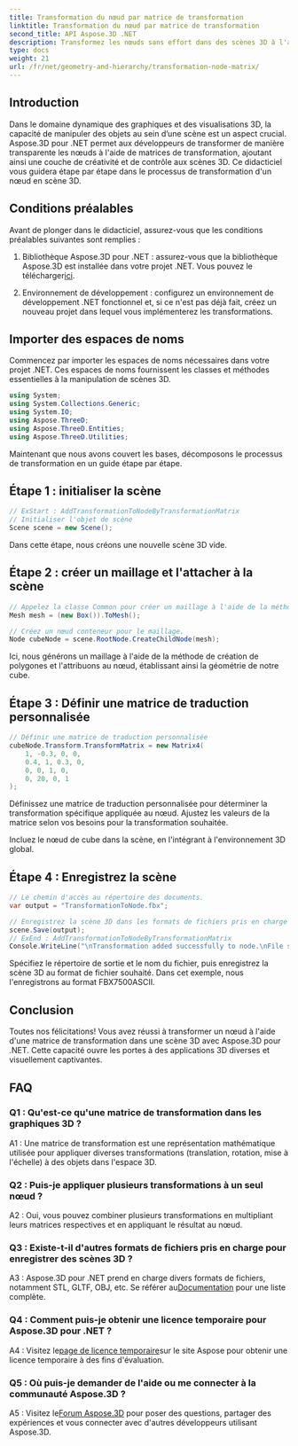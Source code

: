 ```yaml
---
title: Transformation du nœud par matrice de transformation
linktitle: Transformation du nœud par matrice de transformation
second_title: API Aspose.3D .NET
description: Transformez les nœuds sans effort dans des scènes 3D à l'aide d'Aspose.3D pour .NET. Apprenez les transformations de nœuds étape par étape avec le didacticiel.
type: docs
weight: 21
url: /fr/net/geometry-and-hierarchy/transformation-node-matrix/
---
```

## Introduction

Dans le domaine dynamique des graphiques et des visualisations 3D, la capacité de manipuler des objets au sein d’une scène est un aspect crucial. Aspose.3D pour .NET permet aux développeurs de transformer de manière transparente les nœuds à l'aide de matrices de transformation, ajoutant ainsi une couche de créativité et de contrôle aux scènes 3D. Ce didacticiel vous guidera étape par étape dans le processus de transformation d'un nœud en scène 3D.

## Conditions préalables

Avant de plonger dans le didacticiel, assurez-vous que les conditions préalables suivantes sont remplies :

1.  Bibliothèque Aspose.3D pour .NET : assurez-vous que la bibliothèque Aspose.3D est installée dans votre projet .NET. Vous pouvez le télécharger[ici](https://releases.aspose.com/3d/net/).

2. Environnement de développement : configurez un environnement de développement .NET fonctionnel et, si ce n'est pas déjà fait, créez un nouveau projet dans lequel vous implémenterez les transformations.

## Importer des espaces de noms

Commencez par importer les espaces de noms nécessaires dans votre projet .NET. Ces espaces de noms fournissent les classes et méthodes essentielles à la manipulation de scènes 3D.

```csharp
using System;
using System.Collections.Generic;
using System.IO;
using Aspose.ThreeD;
using Aspose.ThreeD.Entities;
using Aspose.ThreeD.Utilities;
```

Maintenant que nous avons couvert les bases, décomposons le processus de transformation en un guide étape par étape.

## Étape 1 : initialiser la scène

```csharp
// ExStart : AddTransformationToNodeByTransformationMatrix
// Initialiser l'objet de scène
Scene scene = new Scene();

```

Dans cette étape, nous créons une nouvelle scène 3D vide.

## Étape 2 : créer un maillage et l'attacher à la scène

```csharp
// Appelez la classe Common pour créer un maillage à l'aide de la méthode de création de polygones pour définir l'instance de maillage
Mesh mesh = (new Box()).ToMesh();

// Créez un nœud conteneur pour le maillage.
Node cubeNode = scene.RootNode.CreateChildNode(mesh);
```

Ici, nous générons un maillage à l'aide de la méthode de création de polygones et l'attribuons au nœud, établissant ainsi la géométrie de notre cube.

## Étape 3 : Définir une matrice de traduction personnalisée

```csharp
// Définir une matrice de traduction personnalisée
cubeNode.Transform.TransformMatrix = new Matrix4(
    1, -0.3, 0, 0,
    0.4, 1, 0.3, 0,
    0, 0, 1, 0,
    0, 20, 0, 1
);        
```

Définissez une matrice de traduction personnalisée pour déterminer la transformation spécifique appliquée au nœud. Ajustez les valeurs de la matrice selon vos besoins pour la transformation souhaitée.

Incluez le nœud de cube dans la scène, en l'intégrant à l'environnement 3D global.

## Étape 4 : Enregistrez la scène

```csharp
// Le chemin d'accès au répertoire des documents.
var output = "TransformationToNode.fbx";

// Enregistrez la scène 3D dans les formats de fichiers pris en charge
scene.Save(output);
// ExEnd : AddTransformationToNodeByTransformationMatrix
Console.WriteLine("\nTransformation added successfully to node.\nFile saved at " + output);
```

Spécifiez le répertoire de sortie et le nom du fichier, puis enregistrez la scène 3D au format de fichier souhaité. Dans cet exemple, nous l'enregistrons au format FBX7500ASCII.

## Conclusion

Toutes nos félicitations! Vous avez réussi à transformer un nœud à l'aide d'une matrice de transformation dans une scène 3D avec Aspose.3D pour .NET. Cette capacité ouvre les portes à des applications 3D diverses et visuellement captivantes.

## FAQ

### Q1 : Qu'est-ce qu'une matrice de transformation dans les graphiques 3D ?

A1 : Une matrice de transformation est une représentation mathématique utilisée pour appliquer diverses transformations (translation, rotation, mise à l'échelle) à des objets dans l'espace 3D.

### Q2 : Puis-je appliquer plusieurs transformations à un seul nœud ?

A2 : Oui, vous pouvez combiner plusieurs transformations en multipliant leurs matrices respectives et en appliquant le résultat au nœud.

### Q3 : Existe-t-il d'autres formats de fichiers pris en charge pour enregistrer des scènes 3D ?

 A3 : Aspose.3D pour .NET prend en charge divers formats de fichiers, notamment STL, GLTF, OBJ, etc. Se référer au[Documentation](https://reference.aspose.com/3d/net/) pour une liste complète.

### Q4 : Comment puis-je obtenir une licence temporaire pour Aspose.3D pour .NET ?

 A4 : Visitez le[page de licence temporaire](https://purchase.aspose.com/temporary-license/)sur le site Aspose pour obtenir une licence temporaire à des fins d'évaluation.

### Q5 : Où puis-je demander de l'aide ou me connecter à la communauté Aspose.3D ?

 A5 : Visitez le[Forum Aspose.3D](https://forum.aspose.com/c/3d/18) pour poser des questions, partager des expériences et vous connecter avec d'autres développeurs utilisant Aspose.3D.